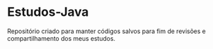 # Estudos-Java
Repositório criado para manter códigos salvos para fim de revisões e compartilhamento dos meus estudos.
